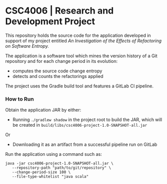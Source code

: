 # CSC4006 | Research and Development Project

This repository holds the source code for the application developed in support of my project entitled _An Investigation of the Effects of Refactoring on Software Entropy._

The application is a software tool which mines the version history of a Git repository and for each change period in its evolution:

* computes the source code change entropy
* detects and counts the refactorings applied

The project uses the Gradle build tool and features a GitLab CI pipeline.

### How to Run

Obtain the application JAR by either:

* Running `./gradlew shadow` in the project root to build the JAR, which will be created in `build/libs/csc4006-project-1.0-SNAPSHOT-all.jar`

Or

* Downloading it as an artifact from a successful pipeline run on GitLab

Run the application using a command such as:

```
java -jar csc4006-project-1.0-SNAPSHOT-all.jar \
   --repository-path "path/to/git/repository" \
   --change-period-size 100 \
   --file-type-whitelist "java scala"
   ```

